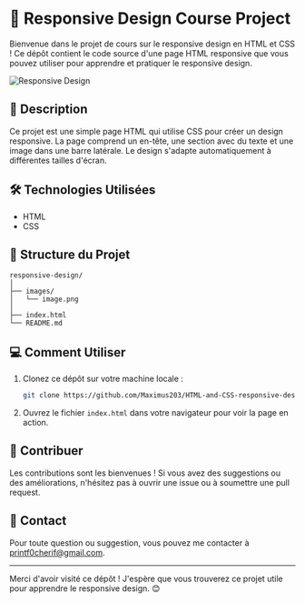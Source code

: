 # 🚀 Responsive Design Course Project

Bienvenue dans le projet de cours sur le responsive design en HTML et CSS ! Ce dépôt contient le code source d'une page HTML responsive que vous pouvez utiliser pour apprendre et pratiquer le responsive design.


![Responsive Design](https://media4.giphy.com/media/v1.Y2lkPTc5MGI3NjExemx5NW43eWhlenc2Y2R4b3hlNTc1bzRxNjJseHBhMmZ0bjVjZjR5cSZlcD12MV9pbnRlcm5hbF9naWZfYnlfaWQmY3Q9Zw/TXJiSN8vCERuE/giphy.webp)

## 📝 Description

Ce projet est une simple page HTML qui utilise CSS pour créer un design responsive. La page comprend un en-tête, une section avec du texte et une image dans une barre latérale. Le design s'adapte automatiquement à différentes tailles d'écran.

## 🛠️ Technologies Utilisées

- HTML
- CSS

## 📁 Structure du Projet

```
responsive-design/
│
├── images/
│   └── image.png
│
├── index.html
└── README.md
```

## 💻 Comment Utiliser

1. Clonez ce dépôt sur votre machine locale :
   ```sh
   git clone https://github.com/Maximus203/HTML-and-CSS-responsive-design.git
   ```

2. Ouvrez le fichier `index.html` dans votre navigateur pour voir la page en action.

## 🤝 Contribuer

Les contributions sont les bienvenues ! Si vous avez des suggestions ou des améliorations, n'hésitez pas à ouvrir une issue ou à soumettre une pull request.

## 📧 Contact

Pour toute question ou suggestion, vous pouvez me contacter à [printf0cherif@gmail.com](mailto:printf0cherif@gmail.com).

---

Merci d'avoir visité ce dépôt ! J'espère que vous trouverez ce projet utile pour apprendre le responsive design. 😊
```
